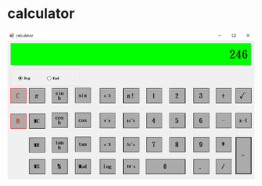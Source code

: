 # calculator
![This is an image](https://github.com/b06608062/calculator/blob/master/demo_image/%E8%9E%A2%E5%B9%95%E6%93%B7%E5%8F%96%E7%95%AB%E9%9D%A2%202022-04-20%20173005.png)
